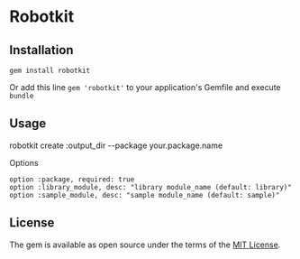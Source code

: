 # Robotkit

## Installation

`gem install robotkit`

Or add this line `gem 'robotkit'` to your application's Gemfile and execute `bundle`

## Usage

robotkit create :output_dir --package your.package.name

Options
```
option :package, required: true
option :library_module, desc: "library module_name (default: library)"
option :sample_module, desc: "sample module_name (default: sample)"
```

## License

The gem is available as open source under the terms of the [MIT License](http://opensource.org/licenses/MIT).
